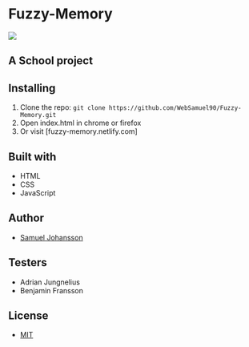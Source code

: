 # Fuzzy-Memory

<img src="https://media.giphy.com/media/3o7buirYcmV5nSwIRW/giphy.gif">


## A School project


## Installing

1. Clone the repo: `git clone https://github.com/WebSamuel90/Fuzzy-Memory.git`
2. Open index.html in chrome or firefox
3. Or visit [fuzzy-memory.netlify.com]


## Built with

- HTML 
- CSS 
- JavaScript


## Author

- [Samuel Johansson](https://github.com/WebSamuel90/)


## Testers

- Adrian Jungnelius
- Benjamin Fransson


## License

- [MIT](LICENSE)

